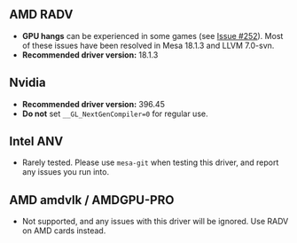 ## AMD RADV
- **GPU hangs** can be experienced in some games (see [Issue #252](https://github.com/doitsujin/dxvk/issues/252)). Most of these issues have been resolved in Mesa 18.1.3 and LLVM 7.0-svn.
- **Recommended driver version:** 18.1.3

## Nvidia
- **Recommended driver version:** 396.45
- **Do not** set `__GL_NextGenCompiler=0` for regular use.

## Intel ANV
- Rarely tested. Please use `mesa-git` when testing this driver, and report any issues you run into.

## AMD amdvlk / AMDGPU-PRO
- Not supported, and any issues with this driver will be ignored. Use RADV on AMD cards instead.